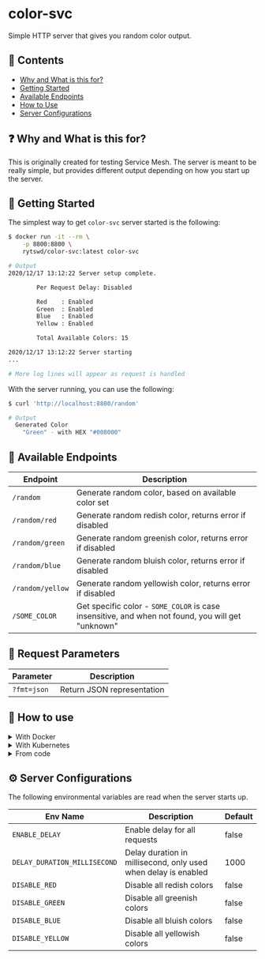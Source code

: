 # color-svc

Simple HTTP server that gives you random color output.

## 🌅 Contents

- [Why and What is this for?](#-why-and-what-is-this-for)
- [Getting Started](#-getting-started)
- [Available Endpoints](#-available-endpoints)
- [How to Use](#-how-to-use)
- [Server Configurations](#-server-configurations)

## ❓ Why and What is this for?

This is originally created for testing Service Mesh. The server is meant to be really simple, but provides different output depending on how you start up the server.

## 🚀 Getting Started

The simplest way to get `color-svc` server started is the following:

```bash
$ docker run -it --rm \
    -p 8800:8800 \
    rytswd/color-svc:latest color-svc

# Output
2020/12/17 13:12:22 Server setup complete.

        Per Request Delay: Disabled

        Red    : Enabled
        Green  : Enabled
        Blue   : Enabled
        Yellow : Enabled

        Total Available Colors: 15

2020/12/17 13:12:22 Server starting
...

# More log lines will appear as request is handled
```

With the server running, you can use the following:

```bash
$ curl 'http://localhost:8800/random'

# Output
  Generated Color
    "Green" - with HEX "#008000"
```

## 🚥 Available Endpoints

| Endpoint         | Description                                                                                       |
| ---------------- | ------------------------------------------------------------------------------------------------- |
| `/random`        | Generate random color, based on available color set                                               |
| `/random/red`    | Generate random redish color, returns error if disabled                                           |
| `/random/green`  | Generate random greenish color, returns error if disabled                                         |
| `/random/blue`   | Generate random bluish color, returns error if disabled                                           |
| `/random/yellow` | Generate random yellowish color, returns error if disabled                                        |
| `/SOME_COLOR`    | Get specific color - `SOME_COLOR` is case insensitive, and when not found, you will get "unknown" |

## 🧪 Request Parameters

| Parameter   | Description                |
| ----------- | -------------------------- |
| `?fmt=json` | Return JSON representation |

## 🏁 How to use

<details>

<summary>With Docker</summary>

The simplest way to get started is the following:

```bash
$ docker run -it --rm \
    -p 8800:8800 \
    rytswd/color-svc:latest color-svc
```

You can adjust the behaviour with providing environmental variables. For example, the below command will only provide bluish colors.

```bash
$ docker run -it --rm \
    -p 8800:8800 \
    -e DISABLE_RED=true \
    -e DISABLE_GREEN=true \
    -e DISABLE_YELLOW=true \
    rytswd/color-svc:latest color-svc
```

Also, the container is pushed to GitHub Container Registry at `ghcr.io/rytswd/color-svc`.

</details>

<details>

<summary>With Kubernetes</summary>

This repository contains example Kubernetes Service + Deployment YAMLs in [/k8s](k8s) directory.

You can use them as is, or adjust it as you like. There are some environmental variables that can adjust the server behaviours.

Example:

```bash
$ kubectl apply \
    -f https://raw.githubusercontent.com/rytswd/color-svc/main/k8s/account.yaml \
    -f https://raw.githubusercontent.com/rytswd/color-svc/main/k8s/color-svc-default.yaml
```

[k8s]: https://github.com/rytswd/color-svc/tree/main/k8s/

</details>

<details>

<summary>From code</summary>

Simply run with `go run cmd/server/main.go`. You can provide environmental variables to adjust some behaviours.

</details>

## ⚙️ Server Configurations

The following environmental variables are read when the server starts up.

| Env Name                     | Description                                                    | Default |
| ---------------------------- | -------------------------------------------------------------- | ------- |
| `ENABLE_DELAY`               | Enable delay for all requests                                  | false   |
| `DELAY_DURATION_MILLISECOND` | Delay duration in millisecond, only used when delay is enabled | 1000    |
| `DISABLE_RED`                | Disable all redish colors                                      | false   |
| `DISABLE_GREEN`              | Disable all greenish colors                                    | false   |
| `DISABLE_BLUE`               | Disable all bluish colors                                      | false   |
| `DISABLE_YELLOW`             | Disable all yellowish colors                                   | false   |
